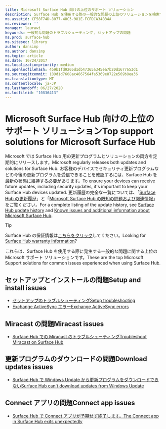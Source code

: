 ```yaml
---
title: Microsoft Surface Hub 向けの上位のサポート ソリューション
description: Surface Hub を使用する際の一般的な問題の上位のソリューションを検索できます。
ms.assetid: CF58F74D-8077-48C3-981E-FCFDCA34B34A
ms.reviewer: ''
manager: laurawi
keywords: 一般的な問題のトラブルシューティング, セットアップの問題
ms.prod: surface-hub
ms.sitesec: library
author: dansimp
ms.author: dansimp
ms.topic: article
ms.date: 10/24/2017
ms.localizationpriority: medium
ms.openlocfilehash: 4b9b1fd9205d1db47365a345ea7b20d1677653d1
ms.sourcegitcommit: 109d1d7608ac4667564fa5369e8722e569b8ea36
ms.translationtype: MT
ms.contentlocale: ja-JP
ms.lasthandoff: 06/27/2020
ms.locfileid: "10836413"
---
```

# <span data-ttu-id="dd4b1-104">Microsoft Surface Hub 向けの上位のサポート ソリューション</span><span class="sxs-lookup"><span data-stu-id="dd4b1-104">Top support solutions for Microsoft Surface Hub</span></span>

<span data-ttu-id="dd4b1-105">Microsoft では Surface Hub 用の更新プログラムとソリューションの両方を定期的にリリースします。</span><span class="sxs-lookup"><span data-stu-id="dd4b1-105">Microsoft regularly releases both updates and solutions for Surface Hub.</span></span> <span data-ttu-id="dd4b1-106">お客様のデバイスでセキュリティ更新プログラムなどの今後の更新プログラムを受信できることを確認するには、Surface Hub を最新の状態に維持する必要があります。</span><span class="sxs-lookup"><span data-stu-id="dd4b1-106">To ensure your devices can receive future updates, including security updates, it's important to keep your Surface Hub devices updated.</span></span> <span data-ttu-id="dd4b1-107">更新履歴の完全な一覧については、「[Surface Hub の更新履歴](https://www.microsoft.com/surface/support/surface-hub/surface-hub-update-history)」と「[Microsoft Surface Hub の既知の問題および関連情報](https://support.microsoft.com/help/4025643)」をご覧ください。</span><span class="sxs-lookup"><span data-stu-id="dd4b1-107">For a complete listing of the update history, see [Surface Hub update history](https://www.microsoft.com/surface/support/surface-hub/surface-hub-update-history) and [Known issues and additional information about Microsoft Surface Hub](https://support.microsoft.com/help/4025643).</span></span>

>[!TIP]
><span data-ttu-id="dd4b1-108">Surface Hub の保証情報は[こちらをクリック](https://support.microsoft.com/help/4040687/surface-surface-documents)してください。</span><span class="sxs-lookup"><span data-stu-id="dd4b1-108">Looking for [Surface Hub warranty information](https://support.microsoft.com/help/4040687/surface-surface-documents)?</span></span>

<span data-ttu-id="dd4b1-109">これらは、Surface Hub を使用する際に発生する一般的な問題に関する上位の Microsoft サポート ソリューションです。</span><span class="sxs-lookup"><span data-stu-id="dd4b1-109">These are the top Microsoft Support solutions for common issues experienced when using Surface Hub.</span></span>

## <a name="setup-and-install-issues"></a><span data-ttu-id="dd4b1-110">セットアップとインストールの問題</span><span class="sxs-lookup"><span data-stu-id="dd4b1-110">Setup and install issues</span></span>

- [<span data-ttu-id="dd4b1-111">セットアップのトラブルシューティング</span><span class="sxs-lookup"><span data-stu-id="dd4b1-111">Setup troubleshooting</span></span>](troubleshoot-surface-hub.md#setup-troubleshooting)
- [<span data-ttu-id="dd4b1-112">Exchange ActiveSync エラー</span><span class="sxs-lookup"><span data-stu-id="dd4b1-112">Exchange ActiveSync errors</span></span>](troubleshoot-surface-hub.md#exchange-activesync-errors)

## <a name="miracast-issues"></a><span data-ttu-id="dd4b1-113">Miracast の問題</span><span class="sxs-lookup"><span data-stu-id="dd4b1-113">Miracast issues</span></span>

- [<span data-ttu-id="dd4b1-114">Surface Hub での Miracast のトラブルシューティング</span><span class="sxs-lookup"><span data-stu-id="dd4b1-114">Troubleshoot Miracast on Surface Hub</span></span>](miracast-troubleshooting.md)
 
## <a name="download-updates-issues"></a><span data-ttu-id="dd4b1-115">更新プログラムのダウンロードの問題</span><span class="sxs-lookup"><span data-stu-id="dd4b1-115">Download updates issues</span></span>

- [<span data-ttu-id="dd4b1-116">Surface Hub で Windows Update から更新プログラムをダウンロードできない</span><span class="sxs-lookup"><span data-stu-id="dd4b1-116">Surface Hub can't download updates from Windows Update</span></span>](https://support.microsoft.com/help/3191418/surface-hub-can-t-download-updates-from-windows-update)

## <a name="connect-app-issues"></a><span data-ttu-id="dd4b1-117">Connect アプリの問題</span><span class="sxs-lookup"><span data-stu-id="dd4b1-117">Connect app issues</span></span>

- [<span data-ttu-id="dd4b1-118">Surface Hub で Connect アプリが予期せず終了します。</span><span class="sxs-lookup"><span data-stu-id="dd4b1-118">The Connect app in Surface Hub exits unexpectedly</span></span>](https://support.microsoft.com/help/3157417/the-connect-app-in-surface-hub-exits-unexpectedly)


 


 





